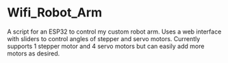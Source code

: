 # Wifi_Robot_Arm

A script for an ESP32 to control my custom robot arm. Uses a web interface with sliders to control angles of stepper and servo motors.
Currently supports 1 stepper motor and 4 servo motors but can easily add more motors as desired.
